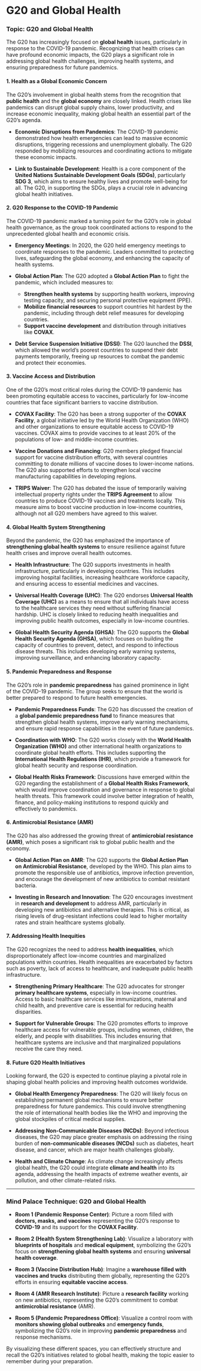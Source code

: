 # G20 and Global Health

### Topic: **G20 and Global Health**

The G20 has increasingly focused on **global health** issues, particularly in response to the COVID-19 pandemic. Recognizing that health crises can have profound economic impacts, the G20 plays a significant role in addressing global health challenges, improving health systems, and ensuring preparedness for future pandemics.

#### 1. **Health as a Global Economic Concern**
The G20’s involvement in global health stems from the recognition that **public health** and the **global economy** are closely linked. Health crises like pandemics can disrupt global supply chains, lower productivity, and increase economic inequality, making global health an essential part of the G20’s agenda.

- **Economic Disruptions from Pandemics**: The COVID-19 pandemic demonstrated how health emergencies can lead to massive economic disruptions, triggering recessions and unemployment globally. The G20 responded by mobilizing resources and coordinating actions to mitigate these economic impacts.

- **Link to Sustainable Development**: Health is a core component of the **United Nations Sustainable Development Goals (SDGs)**, particularly **SDG 3**, which aims to ensure healthy lives and promote well-being for all. The G20, in supporting the SDGs, plays a crucial role in advancing global health initiatives.

#### 2. **G20 Response to the COVID-19 Pandemic**
The COVID-19 pandemic marked a turning point for the G20’s role in global health governance, as the group took coordinated actions to respond to the unprecedented global health and economic crisis.

- **Emergency Meetings**: In 2020, the G20 held emergency meetings to coordinate responses to the pandemic. Leaders committed to protecting lives, safeguarding the global economy, and enhancing the capacity of health systems.
  
- **Global Action Plan**: The G20 adopted a **Global Action Plan** to fight the pandemic, which included measures to:
  - **Strengthen health systems** by supporting health workers, improving testing capacity, and securing personal protective equipment (PPE).
  - **Mobilize financial resources** to support countries hit hardest by the pandemic, including through debt relief measures for developing countries.
  - **Support vaccine development** and distribution through initiatives like **COVAX**.

- **Debt Service Suspension Initiative (DSSI)**: The G20 launched the **DSSI**, which allowed the world’s poorest countries to suspend their debt payments temporarily, freeing up resources to combat the pandemic and protect their economies.

#### 3. **Vaccine Access and Distribution**
One of the G20’s most critical roles during the COVID-19 pandemic has been promoting equitable access to vaccines, particularly for low-income countries that face significant barriers to vaccine distribution.

- **COVAX Facility**: The G20 has been a strong supporter of the **COVAX Facility**, a global initiative led by the World Health Organization (WHO) and other organizations to ensure equitable access to COVID-19 vaccines. COVAX aims to provide vaccines to at least 20% of the populations of low- and middle-income countries.

- **Vaccine Donations and Financing**: G20 members pledged financial support for vaccine distribution efforts, with several countries committing to donate millions of vaccine doses to lower-income nations. The G20 also supported efforts to strengthen local vaccine manufacturing capabilities in developing regions.

- **TRIPS Waiver**: The G20 has debated the issue of temporarily waiving intellectual property rights under the **TRIPS Agreement** to allow countries to produce COVID-19 vaccines and treatments locally. This measure aims to boost vaccine production in low-income countries, although not all G20 members have agreed to this waiver.

#### 4. **Global Health System Strengthening**
Beyond the pandemic, the G20 has emphasized the importance of **strengthening global health systems** to ensure resilience against future health crises and improve overall health outcomes.

- **Health Infrastructure**: The G20 supports investments in health infrastructure, particularly in developing countries. This includes improving hospital facilities, increasing healthcare workforce capacity, and ensuring access to essential medicines and vaccines.

- **Universal Health Coverage (UHC)**: The G20 endorses **Universal Health Coverage (UHC)** as a means to ensure that all individuals have access to the healthcare services they need without suffering financial hardship. UHC is closely linked to reducing health inequalities and improving public health outcomes, especially in low-income countries.

- **Global Health Security Agenda (GHSA)**: The G20 supports the **Global Health Security Agenda (GHSA)**, which focuses on building the capacity of countries to prevent, detect, and respond to infectious disease threats. This includes developing early warning systems, improving surveillance, and enhancing laboratory capacity.

#### 5. **Pandemic Preparedness and Response**
The G20’s role in **pandemic preparedness** has gained prominence in light of the COVID-19 pandemic. The group seeks to ensure that the world is better prepared to respond to future health emergencies.

- **Pandemic Preparedness Funds**: The G20 has discussed the creation of a **global pandemic preparedness fund** to finance measures that strengthen global health systems, improve early warning mechanisms, and ensure rapid response capabilities in the event of future pandemics.
  
- **Coordination with WHO**: The G20 works closely with the **World Health Organization (WHO)** and other international health organizations to coordinate global health efforts. This includes supporting the **International Health Regulations (IHR)**, which provide a framework for global health security and response coordination.

- **Global Health Risks Framework**: Discussions have emerged within the G20 regarding the establishment of a **Global Health Risks Framework**, which would improve coordination and governance in response to global health threats. This framework could involve better integration of health, finance, and policy-making institutions to respond quickly and effectively to pandemics.

#### 6. **Antimicrobial Resistance (AMR)**
The G20 has also addressed the growing threat of **antimicrobial resistance (AMR)**, which poses a significant risk to global public health and the economy.

- **Global Action Plan on AMR**: The G20 supports the **Global Action Plan on Antimicrobial Resistance**, developed by the WHO. This plan aims to promote the responsible use of antibiotics, improve infection prevention, and encourage the development of new antibiotics to combat resistant bacteria.

- **Investing in Research and Innovation**: The G20 encourages investment in **research and development** to address AMR, particularly in developing new antibiotics and alternative therapies. This is critical, as rising levels of drug-resistant infections could lead to higher mortality rates and strain healthcare systems globally.

#### 7. **Addressing Health Inequities**
The G20 recognizes the need to address **health inequalities**, which disproportionately affect low-income countries and marginalized populations within countries. Health inequalities are exacerbated by factors such as poverty, lack of access to healthcare, and inadequate public health infrastructure.

- **Strengthening Primary Healthcare**: The G20 advocates for stronger **primary healthcare systems**, especially in low-income countries. Access to basic healthcare services like immunizations, maternal and child health, and preventive care is essential for reducing health disparities.

- **Support for Vulnerable Groups**: The G20 promotes efforts to improve healthcare access for vulnerable groups, including women, children, the elderly, and people with disabilities. This includes ensuring that healthcare systems are inclusive and that marginalized populations receive the care they need.

#### 8. **Future G20 Health Initiatives**
Looking forward, the G20 is expected to continue playing a pivotal role in shaping global health policies and improving health outcomes worldwide.

- **Global Health Emergency Preparedness**: The G20 will likely focus on establishing permanent global mechanisms to ensure better preparedness for future pandemics. This could involve strengthening the role of international health bodies like the WHO and improving the global stockpiles of critical medical supplies.
  
- **Addressing Non-Communicable Diseases (NCDs)**: Beyond infectious diseases, the G20 may place greater emphasis on addressing the rising burden of **non-communicable diseases (NCDs)** such as diabetes, heart disease, and cancer, which are major health challenges globally.

- **Health and Climate Change**: As climate change increasingly affects global health, the G20 could integrate **climate and health** into its agenda, addressing the health impacts of extreme weather events, air pollution, and other climate-related risks.

---

### Mind Palace Technique: G20 and Global Health

- **Room 1 (Pandemic Response Center)**: Picture a room filled with **doctors, masks, and vaccines** representing the G20’s response to **COVID-19** and its support for the **COVAX Facility**.

- **Room 2 (Health System Strengthening Lab)**: Visualize a laboratory with **blueprints of hospitals** and **medical equipment**, symbolizing the G20’s focus on **strengthening global health systems** and ensuring **universal health coverage**.

- **Room 3 (Vaccine Distribution Hub)**: Imagine a **warehouse filled with vaccines and trucks** distributing them globally, representing the G20’s efforts in ensuring **equitable vaccine access**.

- **Room 4 (AMR Research Institute)**: Picture a **research facility** working on new antibiotics, representing the G20’s commitment to combat **antimicrobial resistance** (AMR).

- **Room 5 (Pandemic Preparedness Office)**: Visualize a control room with **monitors showing global outbreaks** and **emergency funds**, symbolizing the G20’s role in improving **pandemic preparedness** and response mechanisms.

By visualizing these different spaces, you can effectively structure and recall the G20’s initiatives related to global health, making the topic easier to remember during your preparation.